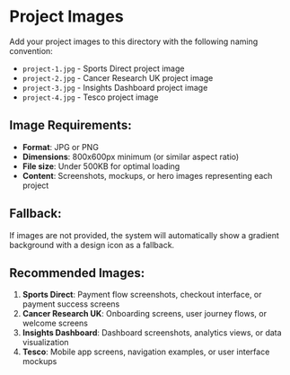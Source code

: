 # Project Images

Add your project images to this directory with the following naming convention:

- `project-1.jpg` - Sports Direct project image
- `project-2.jpg` - Cancer Research UK project image  
- `project-3.jpg` - Insights Dashboard project image
- `project-4.jpg` - Tesco project image

## Image Requirements:
- **Format**: JPG or PNG
- **Dimensions**: 800x600px minimum (or similar aspect ratio)
- **File size**: Under 500KB for optimal loading
- **Content**: Screenshots, mockups, or hero images representing each project

## Fallback:
If images are not provided, the system will automatically show a gradient background with a design icon as a fallback.

## Recommended Images:
1. **Sports Direct**: Payment flow screenshots, checkout interface, or payment success screens
2. **Cancer Research UK**: Onboarding screens, user journey flows, or welcome screens
3. **Insights Dashboard**: Dashboard screenshots, analytics views, or data visualization
4. **Tesco**: Mobile app screens, navigation examples, or user interface mockups
